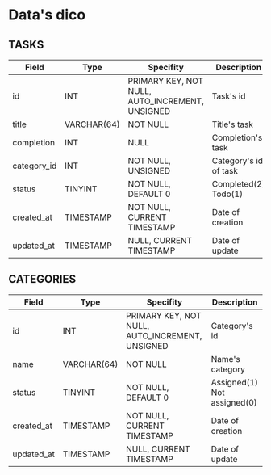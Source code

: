# Data's dico

## TASKS

|Field|Type|Specifity|Description|
|-|-|-|-|
|id|INT|PRIMARY KEY, NOT NULL, AUTO_INCREMENT, UNSIGNED|Task's id|
|title|VARCHAR(64)|NOT NULL|Title's task|
|completion|INT|NULL|Completion's task|
|category_id|INT|NOT NULL, UNSIGNED|Category's id of task|
|status|TINYINT|NOT NULL, DEFAULT 0|Completed(2) Todo(1)|
|created_at|TIMESTAMP|NOT NULL, CURRENT TIMESTAMP|Date of creation|
|updated_at|TIMESTAMP|NULL, CURRENT TIMESTAMP|Date of update|

## CATEGORIES

|Field|Type|Specifity|Description|
|-|-|-|-|
|id|INT|PRIMARY KEY, NOT NULL, AUTO_INCREMENT, UNSIGNED|Category's id|
|name|VARCHAR(64)|NOT NULL|Name's category|
|status|TINYINT|NOT NULL, DEFAULT 0|Assigned(1) Not assigned(0)|
|created_at|TIMESTAMP|NOT NULL, CURRENT TIMESTAMP|Date of creation|
|updated_at|TIMESTAMP|NULL, CURRENT TIMESTAMP|Date of update|
